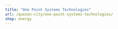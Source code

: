 ```yaml
---
title: "One Point Systems Technologies"
url: /quezon-city/one-point-systems-technologies/
shop: energy
---
```

